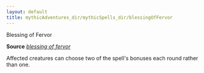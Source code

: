 ```yaml
---
layout: default
title: mythicAdventures_dir/mythicSpells_dir/blessingOfFervor
---
```

Blessing of Fervor

**Source** [_blessing of fervor_](../../advanced_dir/spells_dir/blessingOfFervor#_blessing-of-fervor)

Affected creatures can choose two of the spell's bonuses each round rather than one.

